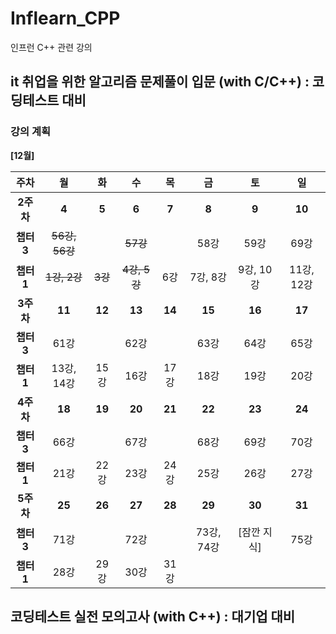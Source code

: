 # Inflearn_CPP
인프런 C++ 관련 강의

## it 취업을 위한 알고리즘 문제풀이 입문 (with C/C++) : 코딩테스트 대비

### 강의 계획
**[12월]**

|주차|월|화|수|목|금|토|일|
|:--:|:--:|:--:|:--:|:--:|:--:|:--:|:--:|
|**2주차**|**4**|**5**|**6**|**7**|**8**|**9**|**10**|
|**챕터3**|~~56강, 56강~~||~~57강~~||58강|59강|69강|
|**챕터1**|~~1강, 2강~~|~~3강~~|~~4강, 5강~~|6강|7강, 8강|9강, 10강|11강, 12강|
|**3주차**|**11**|**12**|**13**|**14**|**15**|**16**|**17**|
|**챕터3**|61강||62강||63강|64강|65강|
|**챕터1**|13강, 14강|15강|16강|17강|18강|19강|20강|
|**4주차**|**18**|**19**|**20**|**21**|**22**|**23**|**24**|
|**챕터3**|66강||67강||68강|69강|70강|
|**챕터1**|21강|22강|23강|24강|25강|26강|27강|
|**5주차**|**25**|**26**|**27**|**28**|**29**|**30**|**31**|
|**챕터3**|71강||72강||73강, 74강|[잠깐 지식]|75강|
|**챕터1**|28강|29강|30강|31강||||




## 코딩테스트 실전 모의고사 (with C++) : 대기업 대비


